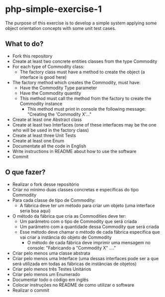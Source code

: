 # php-simple-exercise-1

The purpose of this exercise is to develop a simple system applying some object orientation concepts with some unit test cases.

## What to do?

- Fork this repository
- Create at least two concrete entities classes from the type Commodity
- For each type of Commodity class:
  - The factory class must have a method to create the object (a interface is good here)
- The factory method which creates the Commodity, must have:
  - Have the Commodity Type parameter
  - Have the Commodity quantity
  - This method must call the method from the factory to create the Commodity instance
    - This method must print in console the following message: "Creating the 'Commodity X'..."
- Create at least one Abstract class
- Create at least two Interfaces (one of these interfaces may be the one who will be used in the factory class)
- Create at least three Unit Tests
- Create at least one Enum
- Documentate all the code in English
- Write instructions in README about how to use the software
- Commit

## O que fazer?

- Realizar o fork desse repositório
- Criar no mínimo duas classes concretas e específicas do tipo Commodity
- Para cada classe de tipo de Commodity:
  - A fábrica deve ter um método para criar um objeto (uma interface seria boa aqui)
- O método da fábrica que cria as Commodities deve ter:
    - Um parâmetro com o tipo de Commodity que será criada
    - Um parâmetro com a quantidade dessa Commodity que será criada
    - Esse método deve chamar o método de cada fábrica específica que vai criar a instância do objeto de Commodity
      - O método de cada fábrica deve imprimir uma mensagem no console: "Fabricando a "Commodity X" ...."
- Criar pelo menos uma classe abstrata
- Criar pelo menos uma Interface (uma dessas interfaces pode ser a que será utilizada em todas as fábricas de instâncias de objetos)
- Criar pelo menos três Testes Unitários
- Criar pelo menos um Enumerado
- Documentar todo o código em inglês
- Colocar instruções no README de como utilizar o software
- Realizar o commit
